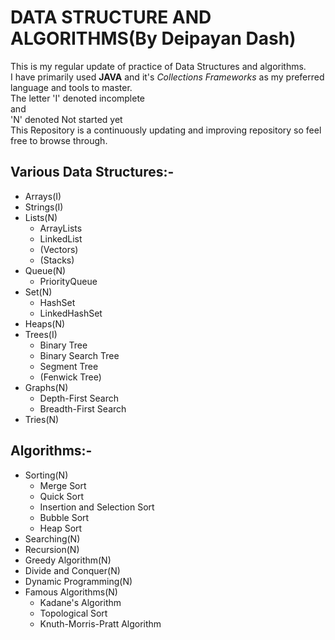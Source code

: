 # DATA STRUCTURE AND ALGORITHMS(By Deipayan Dash)
This is my regular update of practice of Data Structures and algorithms.<br/>I have primarily used **JAVA** and it's *Collections Frameworks* as my preferred language and tools to master.<br/>
The letter 'I' denoted incomplete <br/>
and <br/>
'N' denoted Not started yet<br/>
This Repository is a continuously updating and improving repository so feel free to browse through. 
## Various Data Structures:-
* Arrays(I)
* Strings(I)
* Lists(N)
    * ArrayLists
    * LinkedList
    * (Vectors)
    * (Stacks)
* Queue(N)
    * PriorityQueue
* Set(N)
    * HashSet
    * LinkedHashSet
* Heaps(N)
* Trees(I)
    * Binary Tree
    * Binary Search Tree 
    * Segment Tree
    * (Fenwick Tree)
* Graphs(N)
    * Depth-First Search
    * Breadth-First Search
* Tries(N)

## Algorithms:-
* Sorting(N)
    * Merge Sort
    * Quick Sort
    * Insertion and Selection Sort
    * Bubble Sort
    * Heap Sort
* Searching(N)
* Recursion(N)
* Greedy Algorithm(N)
* Divide and Conquer(N)
* Dynamic Programming(N)
* Famous Algorithms(N)
    * Kadane's Algorithm
    * Topological Sort
    * Knuth-Morris-Pratt Algorithm

